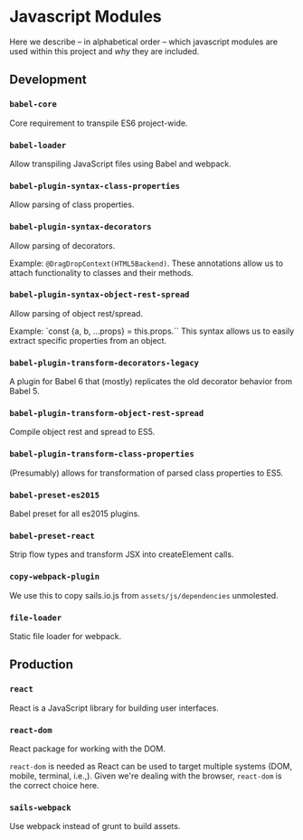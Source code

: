 # Javascript Modules

Here we describe – in alphabetical order – which javascript modules are used within this project and *why* they are included.


## Development


### `babel-core`

Core requirement to transpile ES6 project-wide.


### `babel-loader`

Allow transpiling JavaScript files using Babel and webpack.


### `babel-plugin-syntax-class-properties`

Allow parsing of class properties.


### `babel-plugin-syntax-decorators`

Allow parsing of decorators.

Example: `@DragDropContext(HTML5Backend)`.
These annotations allow us to attach functionality to classes and their methods.


### `babel-plugin-syntax-object-rest-spread`

Allow parsing of object rest/spread.

Example: `const {a, b, ...props} = this.props.``
This syntax allows us to easily extract specific properties from an object.


### `babel-plugin-transform-decorators-legacy`

A plugin for Babel 6 that (mostly) replicates the old decorator behavior
from Babel 5.


### `babel-plugin-transform-object-rest-spread`

Compile object rest and spread to ES5.


### `babel-plugin-transform-class-properties`

(Presumably) allows for transformation of parsed class properties to ES5.


### `babel-preset-es2015`

Babel preset for all es2015 plugins.


### `babel-preset-react`

Strip flow types and transform JSX into createElement calls.

### `copy-webpack-plugin`

We use this to copy sails.io.js from `assets/js/dependencies` unmolested.


### `file-loader`

Static file loader for webpack.


## Production


### `react`

React is a JavaScript library for building user interfaces.


### `react-dom`

React package for working with the DOM.

`react-dom` is needed as React can be used to target multiple systems
(DOM, mobile, terminal, i.e.,). Given we're dealing with the browser,
`react-dom` is the correct choice here.


### `sails-webpack`

Use webpack instead of grunt to build assets.
